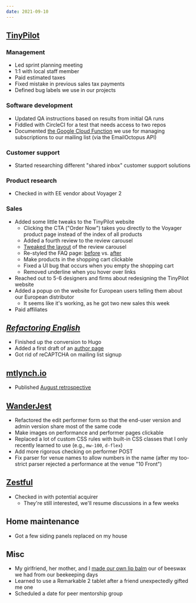 ```yaml
---
date: 2021-09-10
---
```


## [TinyPilot](https://tinypilotkvm.com)

### Management

- Led sprint planning meeting
- 1:1 with local staff member
- Paid estimated taxes
- Fixed mistake in previous sales tax payments
- Defined bug labels we use in our projects

### Software development

- Updated QA instructions based on results from initial QA runs
- Fiddled with CircleCI for a test that needs access to two repos
- Documented [the Google Cloud Function](https://github.com/tiny-pilot/mailing-list) we use for managing subscriptions to our mailing list (via the EmailOctopus API)

### Customer support

- Started researching different "shared inbox" customer support solutions

### Product research

- Checked in with EE vendor about Voyager 2

### Sales

- Added some little tweaks to the TinyPilot website
  - Clicking the CTA ("Order Now") takes you directly to the Voyager product page instead of the index of all products
  - Added a fourth review to the review carousel
  - [Tweaked the layout](BpLn.webp) of the review carousel
  - Re-styled the FAQ page: [before](/2021-09-24/BpLn.webp) vs. [after](BpLn.webp)
  - Make products in the shopping cart clickable
  - Fixed a UI bug that occurs when you empty the shopping cart
  - Removed underline when you hover over links
- Reached out to 5-6 designers and firms about redesigning the TinyPilot website
- Added a popup on the website for European users telling them about our European distributor
  - It seems like it's working, as he got two new sales this week
- Paid affiliates

## [_Refactoring English_](https://refactoringenglish.com)

- Finished up the conversion to Hugo
- Added a first draft of an [author page](https://refactoringenglish.com/author/)
- Got rid of reCAPTCHA on mailing list signup

## [mtlynch.io](https://mtlynch.io)

- Published [August retrospective](https://mtlynch.io/retrospectives/2021/09/)

## [WanderJest](https://wanderjest.com)

- Refactored the edit performer form so that the end-user version and admin version share most of the same code
- Make images on performance and performer pages clickable
- Replaced a lot of custom CSS rules with built-in CSS classes that I only recently learned to use (e.g., `mw-100`, `d-flex`)
- Add more rigorous checking on performer POST
- Fix parser for venue names to allow numbers in the name (after my too-strict parser rejected a performance at the venue "10 Front")

## [Zestful](https://zestfuldata.com)

- Checked in with potential acquirer
  - They're still interested, we'll resume discussions in a few weeks

## Home maintenance

- Got a few siding panels replaced on my house

## Misc

- My girlfriend, her mother, and I [made our own lip balm](https://photos.app.goo.gl/Z4mM4dWFbNeUaXc6A) our of beeswax we had from our beekeeping days
- Learned to use a Remarkable 2 tablet after a friend unexpectedly gifted me one
- Scheduled a date for peer mentorship group
